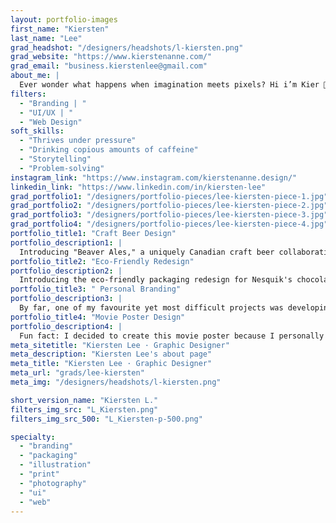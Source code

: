 ```yaml
---
layout: portfolio-images
first_name: "Kiersten"
last_name: "Lee"
grad_headshot: "/designers/headshots/l-kiersten.png"
grad_website: "https://www.kierstenanne.com/"
grad_email: "business.kierstenlee@gmail.com"
about_me: |
  Ever wonder what happens when imagination meets pixels? Hi i’m Kier 🙂 a creative soul with a passion for graphic design and bringing ideas to life through design. My design philosophy is centred around the belief that great design is not just about aesthetics—it's about telling compelling stories and creating meaningful connections. I love working closely with clients to bring their visions to life in ways they never imagined possible. Take a peak at my portfolio and let's turn visions into visuals!
filters:
  - "Branding | "
  - "UI/UX | "
  - "Web Design"
soft_skills:
  - "Thrives under pressure"
  - "Drinking copious amounts of caffeine"  
  - "Storytelling" 
  - "Problem-solving" 
instagram_link: "https://www.instagram.com/kierstenanne.design/"
linkedin_link: "https://www.linkedin.com/in/kiersten-lee"
grad_portfolio1: "/designers/portfolio-pieces/lee-kiersten-piece-1.jpg"
grad_portfolio2: "/designers/portfolio-pieces/lee-kiersten-piece-2.jpg"
grad_portfolio3: "/designers/portfolio-pieces/lee-kiersten-piece-3.jpg"
grad_portfolio4: "/designers/portfolio-pieces/lee-kiersten-piece-4.jpg"
portfolio_title1: "Craft Beer Design"
portfolio_description1: |
  Introducing "Beaver Ales," a uniquely Canadian craft beer collaboration between Beyond The Pale and BeaverTails. Infused with cinnamon spice reminiscent of the iconic pastry, its can design features the iconic Canadian beaver, with a nod to the brand's signature fence illustration cleverly incorporated into its teeth for a touch of whimsy and brand consistency.
portfolio_title2: "Eco-Friendly Redesign"
portfolio_description2: |
  Introducing the eco-friendly packaging redesign for Nesquik's chocolate milk powder! From an outdated plastic tub design from the 90s to an innovative and modern milk carton design. This product is small, self-closing, made from 100% sustainable materials, and correlates with Nesquick's more modern style of product design and branding!
portfolio_title3: " Personal Branding"
portfolio_description3: |
  By far, one of my favourite yet most difficult projects was developing my own personal brand identity! A unique mix of bold and impactful, yet elegant and feminine. Meet Kiersten Anne, the passionate graphic designer ready to turn your visions into visuals!
portfolio_title4: "Movie Poster Design"
portfolio_description4: |
  Fun fact: I decided to create this movie poster because I personally hated the movie when I watched it in theatres! As a designer, we inevitably will be challenged with projects that we do not have interest in nor care for. Take a peek at my personal take on the Wonka 2023 poster design, bringing back twists from the original Hershey's bar and aspects from the previous variations of the Wonka films!
meta_sitetitle: "Kiersten Lee · Graphic Designer"
meta_description: "Kiersten Lee's about page"
meta_title: "Kiersten Lee · Graphic Designer"
meta_url: "grads/lee-kiersten"
meta_img: "/designers/headshots/l-kiersten.png"

short_version_name: "Kiersten L."
filters_img_src: "L_Kiersten.png"
filters_img_src_500: "L_Kiersten-p-500.png"

specialty:
  - "branding"
  - "packaging"
  - "illustration"
  - "print"
  - "photography"
  - "ui"
  - "web"
---
```

